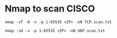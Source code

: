# Nmap to scan CISCO



```
nmap -sT -O -v -p 1-65535 <IP> -oN TCP.scan.txt
```

```
nmap -sU -v -p 1-65535 <IP> -oN UDP.scan.txt
```
